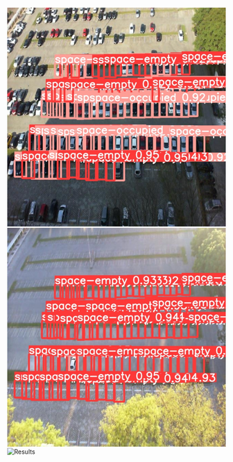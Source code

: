 ![Detection Snip 1](images/parkingspace_snip1.jpg)
![Detection Snip 2](images/parkingspace_snip2.jpg)
![Results](https://github.com/sarthakmishraa/parking_space_detection/blob/main/runs/train/results.png)
